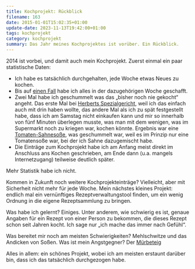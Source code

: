 ```yaml
---
title: Kochprojekt: Rückblick
filename: 163
date: 2015-01-01T15:02:35+01:00
update-date: 2023-11-13T19:42:00+01:00
tags: kochprojekt
category: kochprojekt
summary: Das Jahr meines Kochprojektes ist vorüber. Ein Rückblick.
---
```


2014 ist vorbei, und damit auch mein Kochprojekt. Zuerst einmal ein paar statistische Daten:

- Ich habe es tatsächlich durchgehalten, jede Woche etwas Neues zu kochen.
- Bis auf [einen Fall](/blogposts/92) habe ich alles in der dazugehörigen Woche geschafft.
- Zwei Mal habe ich geschummelt was das „bisher noch nie gekocht“ angeht. Das erste Mal bei [Herberts Spezialgericht](/blogposts/115), weil ich das einfach auch mit drin haben wollte, das andere Mal als ich zu spät festgestellt habe, dass ich am Samstag nicht einkaufen kann und mir so innerhalb von fünf Minuten überlegen musste, was man mit dem wenigen, was im Supermarkt noch zu kriegen war, kochen könnte. Ergebnis war eine [Tomaten-Sahnesoße](/blogposts/152), was geschummelt war, weil es im Prinzip nur eine Tomatensoße war, bei der ich Sahne dazugemischt habe.
- Die Einträge zum Kochprojekt habe ich am Anfang meist direkt im Anschluss ans Kochen geschrieben, am Ende dann (u.a. mangels Internetzugang) teilweise deutlich später.

Mehr Statistik habe ich nicht.

Kommen in Zukunft noch weitere Kochprojekteinträge? Vielleicht, aber mit Sicherheit nicht mehr für jede Woche. Mein nächstes kleines Projekt: endlich mal ein vernünftiges Rezeptverwaltungstool finden, um ein wenig Ordnung in die eigene Rezeptsammlung zu bringen.

Was habe ich gelernt? Einiges. Unter anderem, wie schwierig es ist, genaue Angaben für ein Rezept von einer Person zu bekommen, die dieses Rezept schon seit Jahren kocht. Ich sage nur „ich mache das immer nach Gefühl“.

Was bereitet mir noch am meisten Schwierigkeiten? Mehlschwitze und das Andicken von Soßen. Was ist mein Angstgegner? Der [Mürbeteig](/blogposts/96)

Alles in allem: ein schönes Projekt, wobei ich am meisten erstaunt darüber bin, dass ich das tatsächlich durchgezogen habe.
